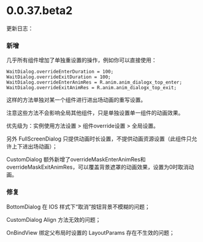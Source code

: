 # 0.0.37.beta2

更新日志：

### 新增

几乎所有组件增加了单独重设置的操作，例如你可以直接使用：

```
WaitDialog.overrideEnterDuration = 100;
WaitDialog.overrideExitDuration = 100;
WaitDialog.overrideEnterAnimRes = R.anim.anim_dialogx_top_enter;
WaitDialog.overrideExitAnimRes = R.anim.anim_dialogx_top_exit;
```

这样的方法单独对某一个组件进行进出场动画的重写设置。

注意这些方法不会影响全局其他组件，只是单独设置单一组件的动画效果。

优先级为：实例使用方法设置 > 组件override设置 > 全局设置。

另外 FullScreenDialog 只提供动画时长设置，不提供动画资源设置（此组件只允许上下进出场动画）；

CustomDialog 额外新增了overrideMaskEnterAnimRes和overrideMaskExitAnimRes，可以覆盖背景遮罩的动画效果，设置为0时取消动画。

### 修复

BottomDialog 在 IOS 样式下“取消”按钮背景不模糊的问题；

CustomDialog Align 方法无效的问题；

OnBindView 绑定父布局时设置的 LayoutParams 存在不生效的问题；

